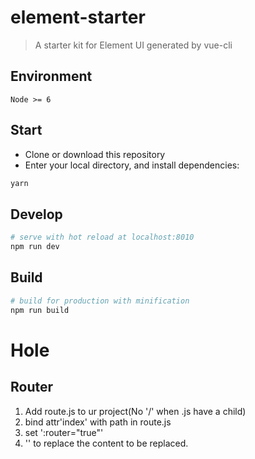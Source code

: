 # element-starter

> A starter kit for Element UI generated by vue-cli

## Environment

`Node >= 6`

## Start

 - Clone or download this repository
 - Enter your local directory, and install dependencies:

``` bash
yarn
```

## Develop

``` bash
# serve with hot reload at localhost:8010
npm run dev
```

## Build

``` bash
# build for production with minification
npm run build
```

# Hole

## Router
1. Add route.js to ur project(No '/' when .js have a child)
2. bind attr'index' with path in route.js
3. set ':router="true"'
4. '<router-view></router-view>' to replace the content to be replaced.
